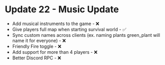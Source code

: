 # Update 22 - Music Update
* Add musical instruments to the game - ❌
* Give players full map when starting survival world - ✅
* Sync custom names across clients (ex. naming plants green_plant will name it for everyone) - ❌
* Friendly Fire toggle - ❌
* Add support for more than 4 players - ❌
* Better Discord RPC - ❌
